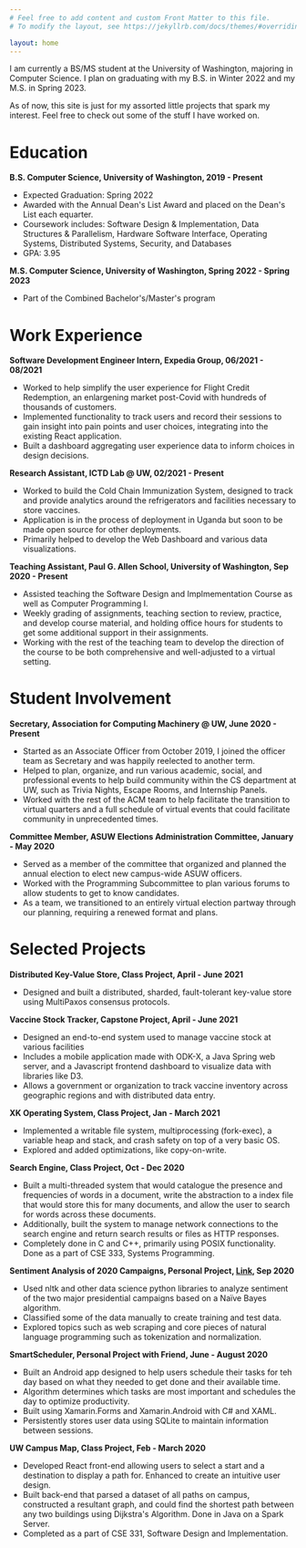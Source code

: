 ```yaml
---
# Feel free to add content and custom Front Matter to this file.
# To modify the layout, see https://jekyllrb.com/docs/themes/#overriding-theme-defaults

layout: home
---
```


I am currently a BS/MS student at the University of Washington, majoring in Computer Science. I plan on graduating with my B.S. in Winter 2022 and my M.S. in Spring 2023. 

As of now, this site is just for my assorted little projects that spark my interest. Feel free to check out some of the stuff I have worked on.

Education
======
**B.S. Computer Science, University of Washington, 2019 - Present**
 * Expected Graduation: Spring 2022
 * Awarded with the Annual Dean's List Award and placed on the Dean's List each equarter.
 * Coursework includes: Software Design & Implementation, Data Structures & Parallelism, Hardware
Software Interface, Operating Systems, Distributed Systems, Security, and Databases
 * GPA: 3.95

**M.S. Computer Science, University of Washington, Spring 2022 - Spring 2023**
 * Part of the Combined Bachelor's/Master's program

Work Experience
======
**Software Development Engineer Intern, Expedia Group, 06/2021 - 08/2021**
 * Worked to help simplify the user experience for Flight Credit Redemption, an
enlargening market post-Covid with hundreds of thousands of customers.
 * Implemented functionality to track users and record their sessions to gain insight
into pain points and user choices, integrating into the existing React application.
 * Built a dashboard aggregating user experience data to inform choices in design
decisions.

**Research Assistant, ICTD Lab @ UW, 02/2021 - Present**
 * Worked to build the Cold Chain Immunization System, designed to track and provide
analytics around the refrigerators and facilities necessary to store vaccines.
 * Application is in the process of deployment in Uganda but soon to be made open source for other deployments.
 * Primarily helped to develop the Web Dashboard and various data visualizations.

 **Teaching Assistant, Paul G. Allen School, University of Washington, Sep 2020 - Present**
 * Assisted teaching the Software Design and Implmementation Course as well as Computer Programming I.
 * Weekly grading of assignments, teaching section to review, practice, and develop course material, and holding office hours for students to get some additional support in their assignments.
 * Working with the rest of the teaching team to develop the direction of the course to be both comprehensive and well-adjusted to a virtual setting.


Student Involvement
======
**Secretary, Association for Computing Machinery @ UW, June 2020 - Present**
* Started as an Associate Officer from October 2019, I joined the officer team as Secretary and was happily reelected to another term.
* Helped to plan, organize, and run various academic, social, and professional events to help build community within the CS department at UW, such as Trivia Nights, Escape Rooms, and Internship Panels.
* Worked with the rest of the ACM team to help facilitate the transition to virtual quarters and a full schedule of virtual events that could facilitate community in unprecedented times.

**Committee Member, ASUW Elections Administration Committee, January - May 2020**
* Served as a member of the committee that organized and planned the annual election to elect new campus-wide ASUW officers.
* Worked with the Programming Subcommittee to plan various forums to allow students to get to know candidates.
* As a team, we transitioned to an entirely virtual election partway through our planning, requiring a renewed format and plans.

Selected Projects
======
**Distributed Key-Value Store, Class Project, April - June 2021**
 * Designed and built a distributed, sharded, fault-tolerant key-value store using
MultiPaxos consensus protocols.

**Vaccine Stock Tracker, Capstone Project, April - June 2021**
 * Designed an end-to-end system used to manage vaccine stock at various facilities
 * Includes a mobile application made with ODK-X, a Java Spring web server, and a
Javascript frontend dashboard to visualize data with libraries like D3.
 * Allows a government or organization to track vaccine inventory across geographic regions and with distributed data entry.

**XK Operating System, Class Project, Jan - March 2021**
 * Implemented a writable file system, multiprocessing (fork-exec), a variable heap and
stack, and crash safety on top of a very basic OS.
 * Explored and added optimizations, like copy-on-write.

**Search Engine, Class Project, Oct - Dec 2020**
* Built a multi-threaded system that would catalogue the presence and frequencies of words in a document, write the abstraction to a index file that would store this for many documents, and allow the user to search for words across these documents.
* Additionally, built the system to manage network connections to the search engine and return search results or files as HTTP responses.
* Completely done in C and C++, primarily using POSIX functionality. Done as a part of CSE 333, Systems Programming.

**Sentiment Analysis of 2020 Campaigns, Personal Project, [Link](/2020/09/14/Sentiment-Analysis-of-Trump-and-Biden-Events.html), Sep 2020**
* Used nltk and other data science python libraries to analyze sentiment of the two major presidential campaigns based on a Naïve Bayes algorithm.
* Classified some of the data manually to create training and test data.
* Explored topics such as web scraping and core pieces of natural language programming such as tokenization and normalization.

**SmartScheduler, Personal Project with Friend, June - August 2020**
* Built an Android app designed to help users schedule their tasks for teh day based on what they needed to get done and their available time.
* Algorithm determines which tasks are most important and schedules the day to optimize productivity.
* Built using Xamarin.Forms and Xamarin.Android with C# and XAML.
* Persistently stores user data using SQLite to maintain information between sessions.

**UW Campus Map, Class Project, Feb - March 2020**
* Developed React front-end allowing users to select a start and a destination to display a path for. Enhanced to create an intuitive user design.
* Built back-end that parsed a dataset of all paths on campus, constructed a resultant graph, and could find the shortest path between any two buildings using Dijkstra's Algorithm. Done in Java on a Spark Server.
* Completed as a part of CSE 331, Software Design and Implementation.

